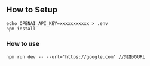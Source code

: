 ## How to Setup

```
echo OPENAI_API_KEY=xxxxxxxxxxx > .env
npm install
```

### How to use

```
npm run dev -- --url='https://google.com' //対象のURL 
```